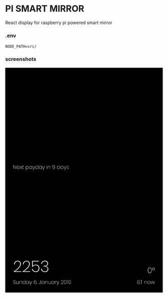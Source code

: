 # PI SMART MIRROR


React display for raspberry pi powered smart mirror


### .env
```
NODE_PATH=src/
```


### screenshots

![screenshot](https://raw.githubusercontent.com/thatsprettyfaroutman/pi-smart-mirror/master/screenshot.png)
